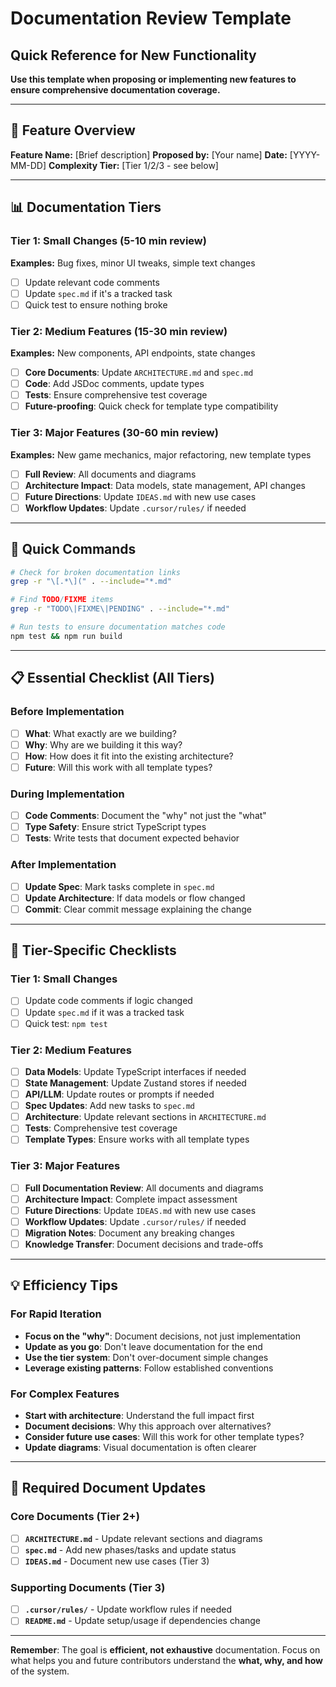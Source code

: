 # Documentation Review Template

## Quick Reference for New Functionality

**Use this template when proposing or implementing new features to ensure comprehensive documentation coverage.**

---

## 🎯 Feature Overview
**Feature Name:** [Brief description]
**Proposed by:** [Your name]
**Date:** [YYYY-MM-DD]
**Complexity Tier:** [Tier 1/2/3 - see below]

---

## 📊 Documentation Tiers

### Tier 1: Small Changes (5-10 min review)
**Examples:** Bug fixes, minor UI tweaks, simple text changes
- [ ] Update relevant code comments
- [ ] Update `spec.md` if it's a tracked task
- [ ] Quick test to ensure nothing broke

### Tier 2: Medium Features (15-30 min review)
**Examples:** New components, API endpoints, state changes
- [ ] **Core Documents**: Update `ARCHITECTURE.md` and `spec.md`
- [ ] **Code**: Add JSDoc comments, update types
- [ ] **Tests**: Ensure comprehensive test coverage
- [ ] **Future-proofing**: Quick check for template type compatibility

### Tier 3: Major Features (30-60 min review)
**Examples:** New game mechanics, major refactoring, new template types
- [ ] **Full Review**: All documents and diagrams
- [ ] **Architecture Impact**: Data models, state management, API changes
- [ ] **Future Directions**: Update `IDEAS.md` with new use cases
- [ ] **Workflow Updates**: Update `.cursor/rules/` if needed

---

## 🚀 Quick Commands

```bash
# Check for broken documentation links
grep -r "\[.*\](" . --include="*.md"

# Find TODO/FIXME items
grep -r "TODO\|FIXME\|PENDING" . --include="*.md"

# Run tests to ensure documentation matches code
npm test && npm run build
```

---

## 📋 Essential Checklist (All Tiers)

### Before Implementation
- [ ] **What**: What exactly are we building?
- [ ] **Why**: Why are we building it this way?
- [ ] **How**: How does it fit into the existing architecture?
- [ ] **Future**: Will this work with all template types?

### During Implementation
- [ ] **Code Comments**: Document the "why" not just the "what"
- [ ] **Type Safety**: Ensure strict TypeScript types
- [ ] **Tests**: Write tests that document expected behavior

### After Implementation
- [ ] **Update Spec**: Mark tasks complete in `spec.md`
- [ ] **Update Architecture**: If data models or flow changed
- [ ] **Commit**: Clear commit message explaining the change

---

## 🎯 Tier-Specific Checklists

### Tier 1: Small Changes
- [ ] Update code comments if logic changed
- [ ] Update `spec.md` if it was a tracked task
- [ ] Quick test: `npm test`

### Tier 2: Medium Features
- [ ] **Data Models**: Update TypeScript interfaces if needed
- [ ] **State Management**: Update Zustand stores if needed
- [ ] **API/LLM**: Update routes or prompts if needed
- [ ] **Spec Updates**: Add new tasks to `spec.md`
- [ ] **Architecture**: Update relevant sections in `ARCHITECTURE.md`
- [ ] **Tests**: Comprehensive test coverage
- [ ] **Template Types**: Ensure works with all template types

### Tier 3: Major Features
- [ ] **Full Documentation Review**: All documents and diagrams
- [ ] **Architecture Impact**: Complete impact assessment
- [ ] **Future Directions**: Update `IDEAS.md` with new use cases
- [ ] **Workflow Updates**: Update `.cursor/rules/` if needed
- [ ] **Migration Notes**: Document any breaking changes
- [ ] **Knowledge Transfer**: Document decisions and trade-offs

---

## 💡 Efficiency Tips

### For Rapid Iteration
- **Focus on the "why"**: Document decisions, not just implementation
- **Update as you go**: Don't leave documentation for the end
- **Use the tier system**: Don't over-document simple changes
- **Leverage existing patterns**: Follow established conventions

### For Complex Features
- **Start with architecture**: Understand the full impact first
- **Document decisions**: Why this approach over alternatives?
- **Consider future use cases**: Will this work for other template types?
- **Update diagrams**: Visual documentation is often clearer

---

## 📝 Required Document Updates

### Core Documents (Tier 2+)
- [ ] **`ARCHITECTURE.md`** - Update relevant sections and diagrams
- [ ] **`spec.md`** - Add new phases/tasks and update status
- [ ] **`IDEAS.md`** - Document new use cases (Tier 3)

### Supporting Documents (Tier 3)
- [ ] **`.cursor/rules/`** - Update workflow rules if needed
- [ ] **`README.md`** - Update setup/usage if dependencies change

---

**Remember**: The goal is **efficient, not exhaustive** documentation. Focus on what helps you and future contributors understand the **what, why, and how** of the system. 